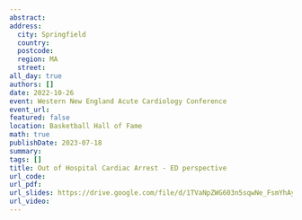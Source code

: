 ```yaml
---
abstract: 
address:
  city: Springfield
  country:
  postcode: 
  region: MA
  street: 
all_day: true
authors: []
date: 2022-10-26
event: Western New England Acute Cardiology Conference
event_url: 
featured: false
location: Basketball Hall of Fame
math: true
publishDate: 2023-07-18
summary: 
tags: []
title: Out of Hospital Cardiac Arrest - ED perspective
url_code: 
url_pdf: 
url_slides: https://drive.google.com/file/d/1TVaNpZWG603n5sqwNe_FsmYhAyba9Auy/view?usp=sharing
url_video: 
---
```

